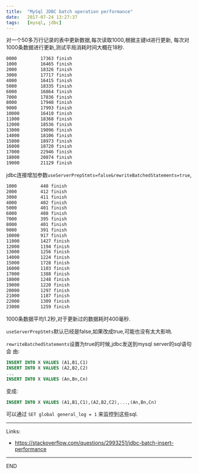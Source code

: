 ```yaml
---
title:  "MySql JDBC batch operation performance"
date:   2017-07-24 13:27:37
tags:   [mysql, jdbc]
---
```

对一个50多万行记录的表中更新数据,每次读取1000,根据主键id进行更新,
每次对1000条数据进行更新,测试平局消耗时间大概在18秒.

```markdown
0000	 	 17363 finish
1000	 	 16465 finish
2000	 	 18326 finish
3000	 	 17717 finish
4000	 	 16415 finish
5000	 	 18335 finish
6000	 	 16864 finish
7000	 	 17836 finish
8000	 	 17948 finish
9000	 	 17993 finish
10000	 	 16410 finish
11000	 	 18368 finish
12000	 	 18536 finish
13000	 	 19096 finish
14000	 	 18106 finish
15000	 	 18973 finish
16000	 	 18720 finish
17000	 	 22946 finish
18000	 	 20874 finish
19000	 	 21129 finish
```

jdbc连接增加参数`useServerPrepStmts=false&rewriteBatchedStatements=true`,

```markdown
1000	 	 448 finish
2000	 	 412 finish
3000	 	 411 finish
4000	 	 402 finish
5000	 	 401 finish
6000	 	 408 finish
7000	 	 395 finish
8000	 	 401 finish
9000	 	 391 finish
10000	 	 917 finish
11000	 	 1427 finish
12000	 	 1194 finish
13000	 	 1256 finish
14000	 	 1224 finish
15000	 	 1728 finish
16000	 	 1103 finish
17000	 	 1388 finish
18000	 	 1248 finish
19000	 	 1220 finish
20000	 	 1297 finish
21000	 	 1187 finish
22000	 	 1309 finish
23000	 	 1259 finish
```
1000条数据平均1.2秒,对于更新过的数据耗时400毫秒.

`useServerPrepStmts`默认已经是false,如果改成true,可能也没有太大影响.

`rewriteBatchedStatements`设置为true的时候,jdbc发送到mysql server的sql语句会
由:
```sql
INSERT INTO X VALUES (A1,B1,C1)
INSERT INTO X VALUES (A2,B2,C2)
...
INSERT INTO X VALUES (An,Bn,Cn)
```
变成:
```sql
INSERT INTO X VALUES (A1,B1,C1),(A2,B2,C2),...,(An,Bn,Cn)
```

可以通过 `SET global general_log = 1` 来监控到这些sql.

---
Links:
- https://stackoverflow.com/questions/2993251/jdbc-batch-insert-performance


---
END
